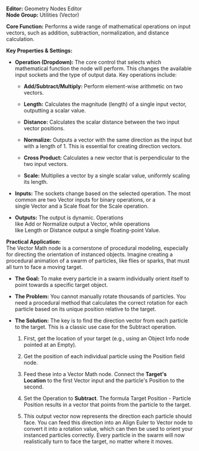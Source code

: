 **Editor:** Geometry Nodes Editor  
**Node Group:** Utilities (Vector)

**Core Function:** Performs a wide range of mathematical operations on input vectors, such as addition, subtraction, normalization, and distance calculation.

**Key Properties & Settings:**

- **Operation (Dropdown):** The core control that selects which mathematical function the node will perform. This changes the available input sockets and the type of output data. Key operations include:
    
    - **Add/Subtract/Multiply:** Perform element-wise arithmetic on two vectors.
        
    - **Length:** Calculates the magnitude (length) of a single input vector, outputting a scalar value.
        
    - **Distance:** Calculates the scalar distance between the two input vector positions.
        
    - **Normalize:** Outputs a vector with the same direction as the input but with a length of 1. This is essential for creating direction vectors.
        
    - **Cross Product:** Calculates a new vector that is perpendicular to the two input vectors.
        
    - **Scale:** Multiplies a vector by a single scalar value, uniformly scaling its length.
        
- **Inputs:** The sockets change based on the selected operation. The most common are two Vector inputs for binary operations, or a single Vector and a Scale float for the Scale operation.
    
- **Outputs:** The output is dynamic. Operations like Add or Normalize output a Vector, while operations like Length or Distance output a single floating-point Value.
    

**Practical Application:**  
The Vector Math node is a cornerstone of procedural modeling, especially for directing the orientation of instanced objects. Imagine creating a procedural animation of a swarm of particles, like flies or sparks, that must all turn to face a moving target.

- **The Goal:** To make every particle in a swarm individually orient itself to point towards a specific target object.
    
- **The Problem:** You cannot manually rotate thousands of particles. You need a procedural method that calculates the correct rotation for each particle based on its unique position relative to the target.
    
- **The Solution:** The key is to find the direction vector from each particle to the target. This is a classic use case for the Subtract operation.
    
    1. First, get the location of your target (e.g., using an Object Info node pointed at an Empty).
        
    2. Get the position of each individual particle using the Position field node.
        
    3. Feed these into a Vector Math node. Connect the **Target's Location** to the first Vector input and the particle's Position to the second.
        
    4. Set the Operation to **Subtract**. The formula Target Position - Particle Position results in a vector that points from the particle to the target.
        
    5. This output vector now represents the direction each particle should face. You can feed this direction into an Align Euler to Vector node to convert it into a rotation value, which can then be used to orient your instanced particles correctly. Every particle in the swarm will now realistically turn to face the target, no matter where it moves.